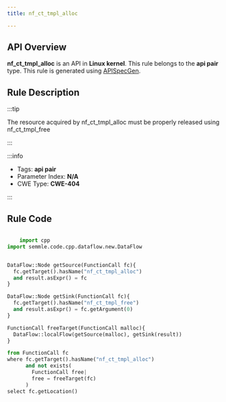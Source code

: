 ```yaml
---
title: nf_ct_tmpl_alloc

---
```



## API Overview
**nf_ct_tmpl_alloc** is an API in **Linux kernel**. This rule belongs to the **api pair** type. This rule is generated using [APISpecGen](../../tools/APISpecGen).
## Rule Description

:::tip

The resource acquired by nf_ct_tmpl_alloc must be properly released using nf_ct_tmpl_free

:::

:::info

- Tags: **api pair**
- Parameter Index: **N/A**
- CWE Type: **CWE-404**

:::

## Rule Code
```python

    import cpp
import semmle.code.cpp.dataflow.new.DataFlow


DataFlow::Node getSource(FunctionCall fc){
  fc.getTarget().hasName("nf_ct_tmpl_alloc")
  and result.asExpr() = fc
}

DataFlow::Node getSink(FunctionCall fc){
  fc.getTarget().hasName("nf_ct_tmpl_free")
  and result.asExpr() = fc.getArgument(0)
}

FunctionCall freeTarget(FunctionCall malloc){
  DataFlow::localFlow(getSource(malloc), getSink(result))
}

from FunctionCall fc
where fc.getTarget().hasName("nf_ct_tmpl_alloc")
      and not exists(
        FunctionCall free| 
        free = freeTarget(fc)
      )
select fc.getLocation()

    
```